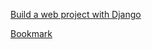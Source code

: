 [Build a web project with Django](https://www.youtube.com/watch?v=gAI218HSK8s&list=PLx-q4INfd95G-wrEjKDAcTB1K-8n1sIiz)

[Bookmark](https://youtu.be/e3UhXKVECPI?list=PLx-q4INfd95G-wrEjKDAcTB1K-8n1sIiz&t=954)
